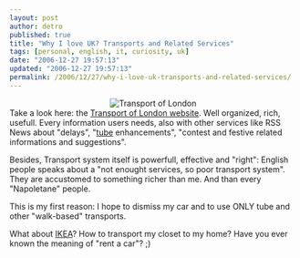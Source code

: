```yaml
---
layout: post
author: detro
published: true
title: "Why I love UK? Transports and Related Services"
tags: [personal, english, it, curiosity, uk]
date: "2006-12-27 19:57:13"
updated: "2006-12-27 19:57:13"
permalink: /2006/12/27/why-i-love-uk-transports-and-related-services/
---
```


<div align="center"><img src="http://www.tfl.gov.uk/templates/tfl/images/header-logo.gif" alt="Transport of London" /></div>
Take a look here: the <a href="http://www.tfl.gov.uk/tfl/">Transport of London website</a>. Well organized, rich, usefull. Every information users needs, also with other services like RSS News about "delays", "<a href="http://en.wikipedia.org/wiki/Tube">tube</a> enhancements", "contest and festive related informations and suggestions".

Besides, Transport system itself is powerfull, effective and "right": English people speaks about a "not enought services, so poor transport system". They are accustomed to something richer than me. And than every "Napoletane" people.

This is my first reason: I hope to dismiss my car and to use ONLY tube and other "walk-based" transports.

What about <a href="http://en.wikipedia.org/wiki/IKEA">IKEA</a>? How to transport my closet to my home? Have you ever known the meaning of "rent a car"? ;)
